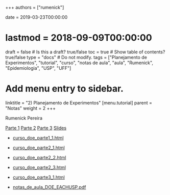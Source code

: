 +++
authors = ["rumenick"]

date = 2019-03-23T00:00:00
# lastmod = 2018-09-09T00:00:00

draft = false  # Is this a draft? true/false
toc = true  # Show table of contents? true/false
type = "docs"  # Do not modify.
tags = ["Planejamento de Experimentos", "tutorial", "curso", "notas de aula", "aula", "Rumenick", "Epidemiologia", "USP", "UFF"]

# Add menu entry to sidebar.
linktitle = "2) Planejamento de Experimentos"
[menu.tutorial]
  parent = "Notas"
  weight = 2
+++

Rumenick Pereira

<nav>
  <div class="nav nav-tabs" id="nav-tab" role="tablist">
    <a class="nav-item nav-link active" id="nav-home-tab" data-toggle="tab" href="#nav-home" role="tab" aria-controls="nav-home" aria-selected="true">Parte 1</a>
    <a class="nav-item nav-link" id="nav-profile-tab" data-toggle="tab" href="#nav-profile1" role="tab" aria-controls="nav-profile" aria-selected="false">Parte 2</a>
    <a class="nav-item nav-link" id="nav-profile-tab" data-toggle="tab" href="#nav-profile2" role="tab" aria-controls="nav-profile" aria-selected="false">Parte 3</a>
    <a class="nav-item nav-link" id="nav-profile-tab" data-toggle="tab" href="#nav-profile3" role="tab" aria-controls="nav-profile" aria-selected="false">Slides</a>        
  </div>
</nav>
<div class="tab-content" id="nav-tabContent">
  <div class="tab-pane fade show active" id="nav-home" role="tabpanel" aria-labelledby="nav-home-tab">

- [curso_doe_parte1_1.html](curso_DOE_EACHUSP/curso_doe_parte1_1.html)
</div>
  
  <div class="tab-pane fade" id="nav-profile1" role="tabpanel" aria-labelledby="nav-profile-tab">
  
- [curso_doe_parte2_1.html](curso_DOE_EACHUSP/curso_doe_parte2_1.html)

- [curso_doe_parte2_2.html](curso_DOE_EACHUSP/curso_doe_parte2_2.html)

- [curso_doe_parte2_3.html](curso_DOE_EACHUSP/curso_doe_parte2_3.html)
</div>
  
  <div class="tab-pane fade" id="nav-profile2" role="tabpanel" aria-labelledby="nav-profile-tab">

- [curso_doe_parte3_1.html](curso_DOE_EACHUSP/curso_doe_parte3_1.html)
</div>

  <div class="tab-pane fade" id="nav-profile3" role="tabpanel" aria-labelledby="nav-profile-tab">

- [notas_de_aula_DOE_EACHUSP.pdf](curso_DOE_EACHUSP/notas_de_aula_DOE_EACHUSP.pdf)</div>

</div>

